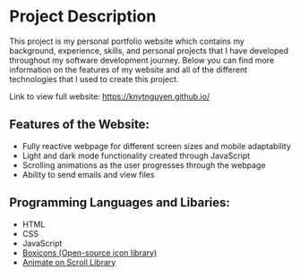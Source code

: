 # Project Description
This project is my personal portfolio website which contains my background, experience, skills, and personal projects that I have developed throughout my software development journey. Below you can find more information on the features of my website and all of the different technologies that I used to create this project.

Link to view full website: https://knytnguyen.github.io/

## Features of the Website:
* Fully reactive webpage for different screen sizes and mobile adaptability
* Light and dark mode functionality created through JavaScript
* Scrolling animations as the user progresses through the webpage
* Ability to send emails and view files

## Programming Languages and Libaries:
* HTML
* CSS
* JavaScript
* [Boxicons (Open-source icon library)](https://boxicons.com/)
* [Animate on Scroll Library](https://github.com/michalsnik/aos)
